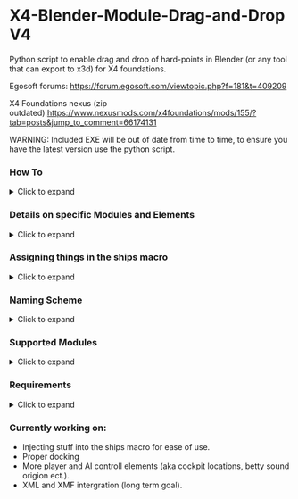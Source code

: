 # X4-Blender-Module-Drag-and-Drop V4

Python script to enable drag and drop of hard-points in Blender (or any tool that can export to x3d) for X4 foundations.

Egosoft forums: https://forum.egosoft.com/viewtopic.php?f=181&t=409209

X4 Foundations nexus (zip outdated):https://www.nexusmods.com/x4foundations/mods/155/?tab=posts&jump_to_comment=66174131

WARNING: Included EXE will be out of date from time to time, to ensure you have the latest version use the python script.
### How To
<details>
  <summary>Click to expand</summary>
  
  - Convert your XML to DAE (https://forum.egosoft.com/viewtopic.php?f=181&t=404786#p4769763)
  - Open your model in blender and start putting down your "hard-points" the script can mirror (will be queried when script is run) for you so you only need to do one side.
  - Rename hard-points according to the naming scheme so the script can recognize what you are putting down.
  - Select all to be exported hard-points (you do not want to select the ship here) and select export to X3D.
  - In the export settings make sure have, y-forward, z-up and only "selection only" selected. If you are not using blender the axis might be different you will need to experiment to find out.
  - Run either gui.py or main.exe an interface will open.
  - Select your input files and set their options as you like (mirror/inject)
  - Press start.
  - If you are injecting you will be asked for each file into what file you want to inject. Injected xml code will be injected after the last ```<connection></connection>``` element in the selected file.
  - If you are just outputting there will be %input%_output.xml files in the script root directory. Copy the content of this file over between ```<connections></connections>```
  - Video tutorial (outdated) https://youtu.be/b8-ie1u05Lw
  
  </details>

### Details on specific Modules and Elements
<details>
  <summary>Click to expand</summary>

#### Generic Elements
  - Generic elements can be placed down to get their location and orientation.
  - They will appear as ```con_generic_generic_nr``` under ```<connections></connections>```

#### Engines:
  - Engines can only face backwards.
  - You can only ever have one engine size on each ship, aka no mixing of L and XL engines.
  - Engines behave weirdly when not in one group together
 
#### Shields:
  - When in a group will only shield components in group and not the ship as a whole.
  - When not in a group will shield ship.

#### Storage
  - storage and ship storage (for storing fighter/corvette/frigate) modules indicate the location for internal(as far as I can tell invisible) ship and cargo storage. 
  - The connection point they indicate needs to be assigned to a storage component macro in the ship macro.

#### Waypoints
  - Waypoints are for "mass traffic" moving (also for docking path of small ships I suspect).
  - There are 4 types of waypoints, waypoints, start dock waypoints, end dock waypoints and close link waypoints.
  - If not injected waypoints are stored in the output file under ```<waypoints></waypoints>```.
  - Waypoints can have links to other waypoints. Links are indicated as numbers behind the type element in the naming schema.
  - Example: ```waypoing-2-3-4-5_1``` indicates waypoint 1 linked to waypoint 2,3,4 and 5.

#### Playercontroll/Cockpits
  - There are several indicators of playercontroll (camera location?), ai movement points, teleporter indicator, cockpit indicator ect.
  - Currently only playercontroll and the cockpit location are supported.
  - The connection point they indicate needs to be assigned to a cockpit component macro in the ship macro.
  
#### Docking areas
  - For dock-area and launch-tube, the connection points indicated need to also be assigned a macro in the ships macro.
  
</details>

### Assigning things in the ships macro
<details>
  <summary>Click to expand</summary> 
  
  Some elements need to also be assigned a macro that will attach to it, this includes but is not limited to.
    - Cockpits
    - Dock-areas
    - Storage and ship storage
    
  Now lets say we have made a connection as follows:
  ```
	<connection name="con_dockarea_dockarea_1" tags="dockarea">
		<offset>
			<position x="-20" y="30" z="120"/>
			<quaternion qw="1.7320510330969933e-07" qx="0.003661001092863849" qy="0.0" qz="-0.999993298513029"/>
		</offset>
	</connection>
  ```
  To actually have a dock appear at that location and rotation we need to assign it a dock macro (aka what object will spawn there) in the ships macro file.
  This will look like the following and must be located between ```<connections></connections>```:
  
  ```IN SHIP MACRO FILE      
  <connection ref="con_dockarea_dockarea_1">
        <macro ref="dockarea_arg_s_ship_01_macro" connection="Connection01" />
  </connection>
  ```
  Here 
    - ```con_dockarea_dockarea_1``` indicates the connection we specified in above.
    - ```dockarea_arg_s_ship_01_macro``` is the macro of the object that is going to be spawned here.
    - ```Connection01``` is the connection point in the objects macro at witch it attaches to our connection point.

</details>
  
### Naming Scheme
<details>
  <summary>Click to expand</summary>
  
```
_ is used as separator do not use this outside of as stated below.
Refrain from using special characters like (@!#$%^&*.,), '-' is allowed.

groupname_type_nr-in-group

groupname       Name of the group, optional.
type            Type of the component (see component list)
nr-in-group     Nr. of component in group.

options:
include 'left' or 'right' in your group name if you want the group to be mirrored.

Examples:
left-top-bat-1_lturret_2
lshield_1
medium-group-center_lshield_1
funcannongroup-1_mturret_666
```
</details>

### Supported Modules
<details>
  <summary>Click to expand</summary>
  
```
Supported modules (m indicates missile capable turret)
#Generic
"generic"
 
#Turrets 
"lturret"
 "lmturret"
"mturret"
"mmturret"
"sturret"
"smturret"
#Shields

"xlshield"
"lshield"
"mshield"
"sshield"
#Engines
"xlengine"
"lengine"
"mengine"
"sengine"
#Countermeasures
"counter"
#Fixed weapons 
"lweap"
"mweap"
"sweap"
"lmweap"
"mmweap"
"smweap"
#Waypoints
"stawaypoint"
"endwaypoint"
"waypoint"
"clowaypoint"
#Player controll/cockpit
"playerctrl"
"cockpit":
#Storage modules
"storage" :
"shipstorage"
#Docking
"dock_xs"
"dockarea"
"launchtube"
```
</details>

### Requirements
<details>
  <summary>Click to expand</summary>
  For exe users
  
    - none
  
  For python users
  
    - Python 3.7 https://www.python.org/
    - pyquaternion http://kieranwynn.github.io/pyquaternion/
    
</details>

### Currently working on:
  - Injecting stuff into the ships macro for ease of use.
  - Proper docking
  - More player and AI controll elements (aka cockpit locations, betty sound origion ect.).
  - XML and XMF intergration (long term goal).
